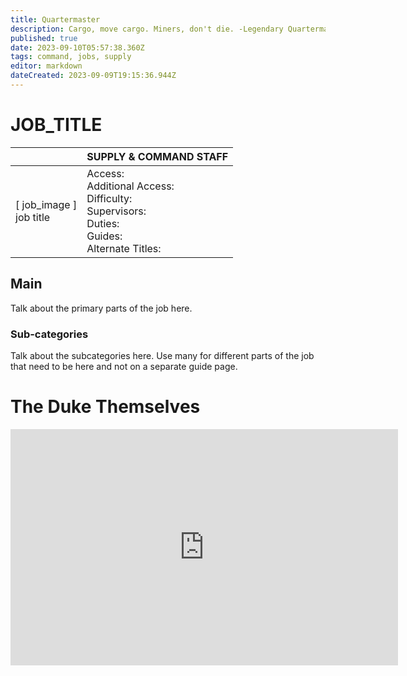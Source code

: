 ```yaml
---
title: Quartermaster
description: Cargo, move cargo. Miners, don't die. -Legendary Quartermaster
published: true
date: 2023-09-10T05:57:38.360Z
tags: command, jobs, supply
editor: markdown
dateCreated: 2023-09-09T19:15:36.944Z
---
```


# JOB_TITLE

|                             | SUPPLY & COMMAND STAFF                                                                                   |
|-----------------------------|----------------------------------------------------------------------------------------------|
| \[ job_image ]<br>job title | Access:<br>Additional Access:<br>Difficulty:<br>Supervisors:<br>Duties:<br>Guides:<br>Alternate Titles: |

## Main 
Talk about the primary parts of the job here.


### Sub-categories
Talk about the subcategories here. Use many for different parts of the job that need to be here and not on a separate guide page.

# The Duke Themselves
<iframe src="https://player.twitch.tv/?channel=thedukeofook&parent=wiki.monkestation.com" frameborder="0" allowfullscreen="true" scrolling="no" height="378" width="620"></iframe>